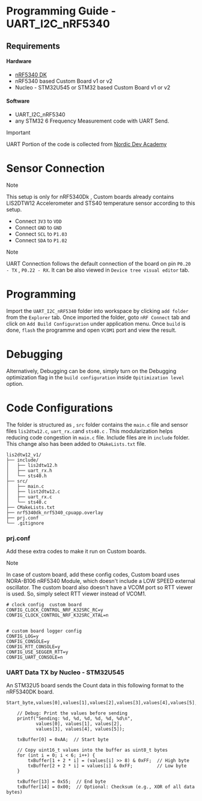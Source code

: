 # Programming Guide - UART_I2C_nRF5340

## Requirements

#### Hardware
* [nRF5340 DK](https://www.nordicsemi.com/Products/Development-hardware/nRF5340-DK)
* nRF5340 based Custom Board v1 or v2
* Nucleo - STM32U545 or STM32 based Custom Board v1 or v2

#### Software
* UART_I2C_nRF5340
* any STM32 6 Frequency Measurement code with UART Send.

> [!IMPORTANT]  
> UART Portion of the code is collected from [Nordic Dev Academy](https://academy.nordicsemi.com/courses/nrf-connect-sdk-fundamentals/lessons/lesson-4-serial-communication-uart/)


# Sensor Connection
> [!NOTE]  
> This setup is only for nRF5340Dk , Custom boards already contains LIS2DTW12 Accelerometer and STS40 temperature sensor according to this setup.


*   Connect `3V3` to `VDD`
*   Connect `GND` to `GND`
*   Connect `SCL` to `P1.03`
*   Connect `SDA` to `P1.02`

> [!NOTE]  
> UART Connection follows the default connection of the board on pin `P0.20 - TX` , `P0.22 - RX`. It can be also viewed in `Device tree visual editor` tab. 

# Programming 
Import the ```UART_I2C_nRF5340``` folder into workspace by clicking ```add folder``` from the ```Explorer``` tab.
Once imported the folder, goto ```nRF Connect``` tab and click on ```Add Build Configuration``` under application menu. Once ```build``` is done, ```flash``` the programme and open ```VCOM1``` port and view the result.

# Debugging

Alternatively, Debugging can be done, simply turn on the Debugging optimization flag in the ```build configuration``` inside ```Opitimization level``` option.

# Code Configurations

The folder is structured as , `src` folder contains the `main.c` file and sensor files `lis2dtw12.c`, `uart_rx.c`and `sts40.c` . This modularization helps reducing code congestion in `main.c` file. Include files are in `include` folder. This change also has been added to `CMakeLists.txt` file.

```
lis2dtw12_v1/
├── include/
│   ├── lis2dtw12.h
│   ├── uart_rx.h
│   └── sts40.h
├── src/
│   ├── main.c
│   ├── list2dtw12.c
│   ├── uart_rx.c
│   └── sts40.c
├── CMakeLists.txt
├── nrf5340dk_nrf5340_cpuapp.overlay
├── prj.conf
└── .gitignore

```



### prj.conf 

Add these extra codes to make it run on Custom boards.

> [!NOTE]  
> In case of custom board, add these config codes, Custom board uses NORA-B106 nRF5340 Module, which doesn't include a LOW SPEED external oscillator. The custom board also doesn't have a VCOM port so RTT viewer is used. So, simply select RTT viewer instead of VCOM1.

```
# clock config  custom board
CONFIG_CLOCK_CONTROL_NRF_K32SRC_RC=y
CONFIG_CLOCK_CONTROL_NRF_K32SRC_XTAL=n


# custom board logger config
CONFIG_LOG=y
CONFIG_CONSOLE=y
CONFIG_RTT_CONSOLE=y
CONFIG_USE_SEGGER_RTT=y
CONFIG_UART_CONSOLE=n
```


### UART Data TX by Nucleo - STM32U545

An STM32U5 board sends the Count data in this following format to the nRF5340DK board.

```
Start_byte,values[0],values[1],values[2],values[3],values[4],values[5],End_byte 
```


```
    // Debug: Print the values before sending
    printf("Sending: %d, %d, %d, %d, %d, %d\n",
           values[0], values[1], values[2],
           values[3], values[4], values[5]);

    txBuffer[0] = 0xAA;  // Start byte

    // Copy uint16_t values into the buffer as uint8_t bytes
    for (int i = 0; i < 6; i++) {
        txBuffer[1 + 2 * i] = (values[i] >> 8) & 0xFF;  // High byte
        txBuffer[2 + 2 * i] = values[i] & 0xFF;         // Low byte
    }

    txBuffer[13] = 0x55;  // End byte
    txBuffer[14] = 0x00;  // Optional: Checksum (e.g., XOR of all data bytes)
```
